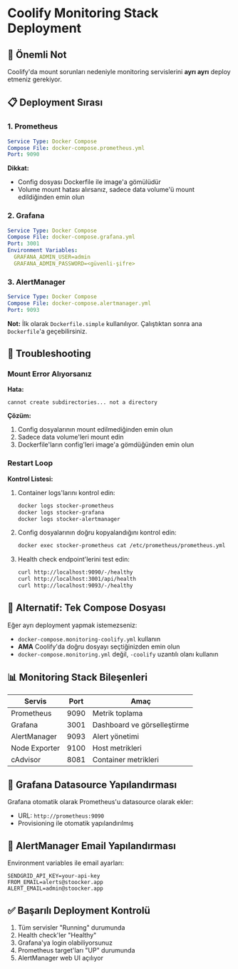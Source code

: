 # Coolify Monitoring Stack Deployment

## 🚨 Önemli Not
Coolify'da mount sorunları nedeniyle monitoring servislerini **ayrı ayrı** deploy etmeniz gerekiyor.

## 📋 Deployment Sırası

### 1. Prometheus
```yaml
Service Type: Docker Compose
Compose File: docker-compose.prometheus.yml
Port: 9090
```

**Dikkat:** 
- Config dosyası Dockerfile ile image'a gömülüdür
- Volume mount hatası alırsanız, sadece data volume'ü mount edildiğinden emin olun

### 2. Grafana
```yaml
Service Type: Docker Compose
Compose File: docker-compose.grafana.yml
Port: 3001
Environment Variables:
  GRAFANA_ADMIN_USER=admin
  GRAFANA_ADMIN_PASSWORD=<güvenli-şifre>
```

### 3. AlertManager
```yaml
Service Type: Docker Compose
Compose File: docker-compose.alertmanager.yml
Port: 9093
```

**Not:** İlk olarak `Dockerfile.simple` kullanılıyor. Çalıştıktan sonra ana `Dockerfile`'a geçebilirsiniz.

## 🔧 Troubleshooting

### Mount Error Alıyorsanız

**Hata:** 
```
cannot create subdirectories... not a directory
```

**Çözüm:**
1. Config dosyalarının mount edilmediğinden emin olun
2. Sadece data volume'leri mount edin
3. Dockerfile'ların config'leri image'a gömdüğünden emin olun

### Restart Loop

**Kontrol Listesi:**
1. Container logs'larını kontrol edin:
   ```bash
   docker logs stocker-prometheus
   docker logs stocker-grafana
   docker logs stocker-alertmanager
   ```

2. Config dosyalarının doğru kopyalandığını kontrol edin:
   ```bash
   docker exec stocker-prometheus cat /etc/prometheus/prometheus.yml
   ```

3. Health check endpoint'lerini test edin:
   ```bash
   curl http://localhost:9090/-/healthy
   curl http://localhost:3001/api/health
   curl http://localhost:9093/-/healthy
   ```

## 🎯 Alternatif: Tek Compose Dosyası

Eğer ayrı deployment yapmak istemezseniz:
- `docker-compose.monitoring-coolify.yml` kullanın
- **AMA** Coolify'da doğru dosyayı seçtiğinizden emin olun
- `docker-compose.monitoring.yml` değil, `-coolify` uzantılı olanı kullanın

## 📊 Monitoring Stack Bileşenleri

| Servis | Port | Amaç |
|--------|------|------|
| Prometheus | 9090 | Metrik toplama |
| Grafana | 3001 | Dashboard ve görselleştirme |
| AlertManager | 9093 | Alert yönetimi |
| Node Exporter | 9100 | Host metrikleri |
| cAdvisor | 8081 | Container metrikleri |

## 🔗 Grafana Datasource Yapılandırması

Grafana otomatik olarak Prometheus'u datasource olarak ekler:
- URL: `http://prometheus:9090`
- Provisioning ile otomatik yapılandırılmış

## 📧 AlertManager Email Yapılandırması

Environment variables ile email ayarları:
```env
SENDGRID_API_KEY=your-api-key
FROM_EMAIL=alerts@stoocker.app
ALERT_EMAIL=admin@stoocker.app
```

## ✅ Başarılı Deployment Kontrolü

1. Tüm servisler "Running" durumunda
2. Health check'ler "Healthy"
3. Grafana'ya login olabiliyorsunuz
4. Prometheus target'ları "UP" durumunda
5. AlertManager web UI açılıyor